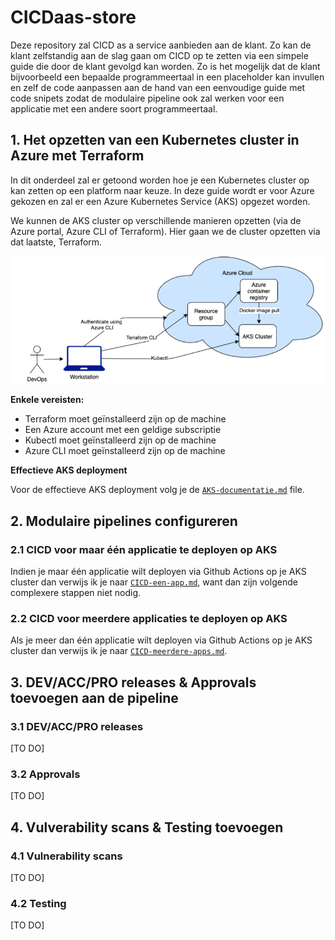 # CICDaas-store

Deze repository zal CICD as a service aanbieden aan de klant. Zo kan de klant zelfstandig aan de slag gaan om CICD op te zetten via een simpele guide die door de klant gevolgd kan worden. Zo is het mogelijk dat de klant bijvoorbeeld een bepaalde programmeertaal in een placeholder kan invullen en zelf de code aanpassen aan de hand van een eenvoudige guide met code snipets zodat de modulaire pipeline ook zal werken voor een applicatie met een andere soort programmeertaal.

## 1. Het opzetten van een Kubernetes cluster in Azure met Terraform

In dit onderdeel zal er getoond worden hoe je een Kubernetes cluster op kan zetten op een platform naar keuze. In deze guide wordt er voor Azure gekozen en zal er een Azure Kubernetes Service (AKS) opgezet worden.

We kunnen de AKS cluster op verschillende manieren opzetten (via de Azure portal, Azure CLI of Terraform). Hier gaan we de cluster opzetten via dat laatste, Terraform.

![afbeelding aks](Images/opstelling_terraform.png)

**Enkele vereisten:**

- Terraform moet geïnstalleerd zijn op de machine
- Een Azure account met een geldige subscriptie
- Kubectl moet geïnstalleerd zijn op de machine
- Azure CLI moet geïnstalleerd zijn op de machine

**Effectieve AKS deployment**

Voor de effectieve AKS deployment volg je de [`AKS-documentatie.md`](Files/extra-uitleg/AKS-documentatie.md) file.

## 2. Modulaire pipelines configureren

### 2.1 CICD voor maar één applicatie te deployen op AKS

Indien je maar één applicatie wilt deployen via Github Actions op je AKS cluster dan verwijs ik je naar [`CICD-een-app.md`](Files/extra-uitleg/CICD-een-app.md), want dan zijn volgende complexere stappen niet nodig.

### 2.2 CICD voor meerdere applicaties te deployen op AKS

Als je meer dan één applicatie wilt deployen via Github Actions op je AKS cluster dan verwijs ik je naar [`CICD-meerdere-apps.md`](Files/extra-uitleg/CICD-meerdere-apps.md).

## 3. DEV/ACC/PRO releases & Approvals toevoegen aan de pipeline

### 3.1 DEV/ACC/PRO releases

[TO DO]

### 3.2 Approvals 

[TO DO]

## 4. Vulverability scans & Testing toevoegen

### 4.1 Vulnerability scans

[TO DO]

### 4.2 Testing

[TO DO]
